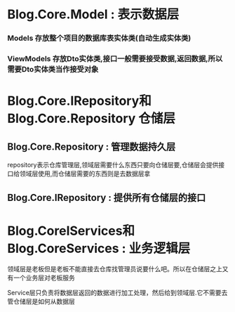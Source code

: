 
# Blog.Core.Model : 表示数据层

### Models 存放整个项目的数据库表实体类(自动生成实体类)

### ViewModels 存放Dto实体类,接口一般需要接受数据,返回数据,所以需要Dto实体类当作接受对象

# Blog.Core.IRepository和 Blog.Core.Repository 仓储层

## Blog.Core.Repository : 管理数据持久层

repository表示仓库管理层,领域层需要什么东西只要向仓储层要,仓储层会提供接口给领域层使用,而仓储层需要的东西则是去数据层拿

## Blog.Core.IRepository : 提供所有仓储层的接口

# Blog.CoreIServices和Blog.CoreServices : 业务逻辑层

领域层是老板但是老板不能直接去仓库找管理员说要什么吧。所以在仓储层之上又有一个业务层对老板服务

Service层只负责将数据层返回的数据进行加工处理，然后给到领域层.它不需要去管仓储层是如何从数据层